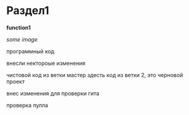 # Раздел1

**function1**

*some image*

программный код

внесли нектороые изменения

чистовой код из ветки мастер
здесть код из ветки 2, это черновой проект

внес изменения для проверки гита

проверка пулла
